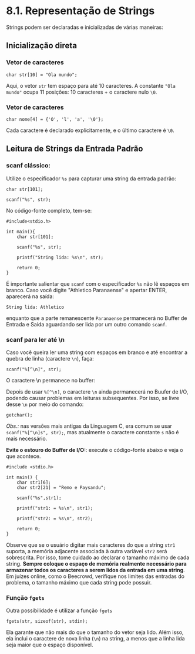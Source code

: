 # 8.1. Representação de Strings

Strings podem ser declaradas e inicializadas de várias maneiras:

## Inicialização direta

### Vetor de caracteres

```
char str[10] = "Ola mundo";
```

Aqui, o vetor ```str``` tem espaço para até 10 caracteres. A constante ```"Ola mundo"``` ocupa 11 posições: 10 caracteres + o caractere nulo ```\0```.


### Vetor de caracteres

```
char nome[4] = {'O', 'l', 'a', '\0'};
```

Cada caractere é declarado explicitamente, e o último caractere é ```\0```.

## Leitura de Strings da Entrada Padrão

### scanf clássico:

Utilize o especificador ```%s``` para capturar uma string da entrada padrão:

```
char str[101];

scanf("%s", str);
```

No código-fonte completo, tem-se:

```
#include<stdio.h>

int main(){
    char str[101];

    scanf("%s", str);

    printf("String lida: %s\n", str);

    return 0;
}
```

É importante salientar que ```scanf``` com o especificador ```%s``` não lê espaços em branco. Caso você digite "Athletico Paranaense" e apertar ENTER, aparecerá na saída:

```String lida: Athletico```

enquanto que a parte remanescente ```Paranaense``` permanecerá no Buffer de Entrada e Saída aguardando ser lida por um outro comando ```scanf```.


### scanf para ler até \n

Caso você queira ler uma string com espaços em branco e até encontrar a quebra de linha (caractere ```\n```), faça:

```
scanf("%[^\n]", str);
```
O caractere \n permanece no buffer:

Depois de usar ```%[^\n]```, o caractere ```\n``` ainda permanecerá no Buufer de I/O, podendo causar problemas em leituras subsequentes. Por isso, se livre desse ```\n``` por meio do comando:

```
getchar();
```

*Obs.:* nas versões mais antigas da Linguagem C, era comum se usar ```scanf("%[^\n]s", str);```, mas atualmente o caractere constante ```s``` não é mais necessário.

**Evite o estouro do Buffer de I/O:**: execute o código-fonte abaixo e veja o que acontece.

```
#include <stdio.h>

int main() {
    char str1[6];
    char str2[21] = "Remo e Paysandu";

    scanf("%s",str1);

    printf("str1: = %s\n", str1);

    printf("str2: = %s\n", str2);

    return 0;
}
```

Observe que se o usuário digitar mais caracteres do que a string ```str1``` suporta, a memória adjacente associada à outra variável ```str2``` será sobrescrita. Por isso, tome cuidado ao declarar o tamanho máximo de cada string. **Sempre coloque o espaço de memória realmente necessário para armazenar todos os caracteres a serem lidos da entrada em uma string**.
Em juízes online, como o Beecrowd, verifique nos limites das entradas do problema, o tamanho máximo que cada string pode possuir. 

### Função ```fgets```

Outra possibilidade é utilizar a função ```fgets```

```
fgets(str, sizeof(str), stdin);
```

Ela garante que não mais do que o tamanho do vetor seja lido. Além isso, ela inclui o caractere de nova linha (```\n```) na string, a menos que a linha lida seja maior que o espaço disponível.

